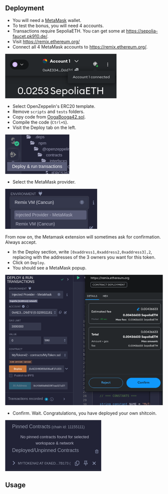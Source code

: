 ## Deployment

-   You will need a [MetaMask](https://chromewebstore.google.com/detail/metamask/nkbihfbeogaeaoehlefnkodbefgpgknn) wallet.
-   To test the bonus, you will need 4 accounts.
-   Transactions require SepoliaETH. You can get some at https://sepolia-faucet.pk910.de/.
-   Visit https://remix.ethereum.org/
-   Connect all 4 MetaMask accounts to https://remix.ethereum.org/.

![connect metamask](/documentation/images/mmconnect.png)

-   Select OpenZeppelin's ERC20 template.
-   Remove `scripts` and `tests` folders.
-   Copy code from [OogaBooga42.sol](/code/OogaBooga42.sol).
-   Compile the code (`Ctrl+S`).
-   Visit the Deploy tab on the left.

![deploy tab](/documentation/images/deploytab.png)

-   Select the MetaMask provider.

![injected provider](/documentation/images/injected_provider.png)

From now on, the Metamask extension will sometimes ask for confirmation. Always accept.

-   In the Deploy section, write `[0xaddress1,0xaddress2,0xaddress3],2`, replacing with the addresses of the 3 owners you want for this token.
-   Click on `Deploy`.
-   You should see a MetaMask popup.

![confirm metamask](/documentation/images/confirm_metamask.png)

-   Confirm. Wait. Congratulations, you have deployed your own shitcoin.

![congratulations](/documentation/images/contracts_list.png)

## Usage
